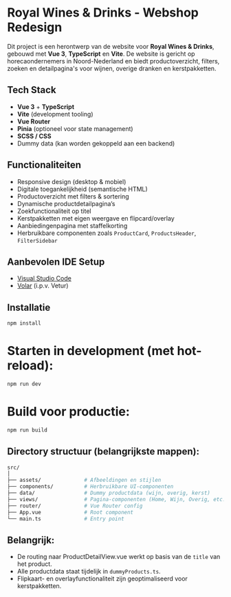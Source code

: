 # Royal Wines & Drinks - Webshop Redesign

Dit project is een herontwerp van de website voor **Royal Wines & Drinks**, gebouwd met **Vue 3**, **TypeScript** en **Vite**. De website is gericht op horecaondernemers in Noord-Nederland en biedt productoverzicht, filters, zoeken en detailpagina's voor wijnen, overige dranken en kerstpakketten.

## Tech Stack

- **Vue 3** + **TypeScript**
- **Vite** (development tooling)
- **Vue Router**
- **Pinia** (optioneel voor state management)
- **SCSS / CSS**
- Dummy data (kan worden gekoppeld aan een backend)

## Functionaliteiten

- Responsive design (desktop & mobiel)
- Digitale toegankelijkheid (semantische HTML)
- Productoverzicht met filters & sortering
- Dynamische productdetailpagina’s
- Zoekfunctionaliteit op titel
- Kerstpakketten met eigen weergave en flipcard/overlay
- Aanbiedingenpagina met staffelkorting
- Herbruikbare componenten zoals `ProductCard`, `ProductsHeader`, `FilterSidebar`

## Aanbevolen IDE Setup

- [Visual Studio Code](https://code.visualstudio.com/)
- [Volar](https://marketplace.visualstudio.com/items?itemName=Vue.volar) (i.p.v. Vetur)

## Installatie

```bash
npm install
```

# Starten in development (met hot-reload):

```bash
npm run dev
```

# Build voor productie:
```bash
npm run build
```

## Directory structuur (belangrijkste mappen):
```bash
src/
│
├── assets/              # Afbeeldingen en stijlen
├── components/          # Herbruikbare UI-componenten
├── data/                # Dummy productdata (wijn, overig, kerst)
├── views/               # Pagina-componenten (Home, Wijn, Overig, etc.)
├── router/              # Vue Router config
├── App.vue              # Root component
└── main.ts              # Entry point
```

## Belangrijk:
- De routing naar ProductDetailView.vue werkt op basis van de `title` van het product.
- Alle productdata staat tijdelijk in `dummyProducts.ts`.
- Flipkaart- en overlayfunctionaliteit zijn geoptimaliseerd voor kerstpakketten.